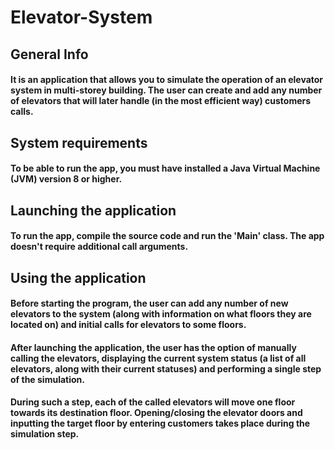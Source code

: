 # Elevator-System
## General Info
#### It is an application that allows you to simulate the operation of an elevator system in multi-storey building. The user can create and add any number of elevators that will later handle (in the most efficient way) customers calls.
## System requirements
#### To be able to run the app, you must have installed a Java Virtual Machine (JVM) version 8 or higher.
## Launching the application
#### To run the app, compile the source code and run the 'Main' class. The app doesn't require additional call arguments.
## Using the application
#### Before starting the program, the user can add any number of new elevators to the system (along with information on what floors they are located on) and initial calls for elevators to some floors.
#### After launching the application, the user has the option of manually calling the elevators, displaying the current system status (a list of all elevators, along with their current statuses) and performing a single step of the simulation.
#### During such a step, each of the called elevators will move one floor towards its destination floor. Opening/closing the elevator doors and inputting the target floor by entering customers takes place during the simulation step.